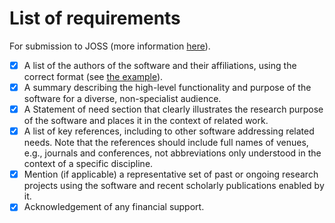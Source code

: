 # List of requirements

For submission to JOSS (more information [here](https://joss.readthedocs.io/en/latest/submitting.html#what-should-my-paper-contain)).

- [x] A list of the authors of the software and their affiliations, using the correct format (see [the example](https://joss.readthedocs.io/en/latest/submitting.html#example-paper-and-bibliography)).
- [x] A summary describing the high-level functionality and purpose of the software for a diverse, non-specialist audience.
- [x] A Statement of need section that clearly illustrates the research purpose of the software and places it in the context of related work.
- [x] A list of key references, including to other software addressing related needs. Note that the references should include full names of venues, e.g., journals and conferences, not abbreviations only understood in the context of a specific discipline.
- [x] Mention (if applicable) a representative set of past or ongoing research projects using the software and recent scholarly publications enabled by it.
- [x] Acknowledgement of any financial support.